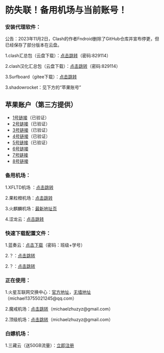 # 防失联！备用机场与当前账号！

### 安装代理软件：
<p>公告：2023年11月2日，Clash的作者Fndroid删除了GitHub仓库并宣布停更，但已经保存了部分版本在云盘。
<p>1.clash汇总包（云盘下载）：<a href="https://michaelzhu.lanzoub.com/b032s57wd">点击跳转</a>（密码:829114）
<p>2.clash汉化汇总包（云盘下载）：<a href="https://michaelzhu.lanzoue.com/b033kw99c">点击跳转</a>（密码:829114）  
<p>3.Surfboard（gitee下载）：<a href="https://gitee.com/yuanzhuokaifa/Cloud/releases/tag/V1.0.4">点击跳转</a>
<p>3.shadowrocket：见下方的“苹果账号”
  
 ## 苹果账户（第三方提供）

- <a href="https://free.iosapp.icu/">1号链接</a>（已验证）
- <a href="https://app.idshare.xyz/">2号链接</a>（已验证）
- <a href="https://idshare.top/">3号链接</a>（已验证）
- <a href="https://id.fcjs.xyz/">4号链接</a>（已验证）
- <a href="https://appleidshare.live/">5号链接</a>（已验证）
- <a href="">6号链接</a>
- <a href="">7号链接</a>
- <a href="">8号链接</a>

### 备用机场：
<p>1.XFLTD机场 ：<a href="https://xftld.org/#/register?code=CzTkjzJw">点击跳转</a>
<p>2.果粒橙机场：<a href="https://guolicheng.cc/index.php#/login">点击跳转</a>
<p>3.火麒麟机场：<a href="https://a.krbee.win/">最新地址页</a>
<p>4.涩龙云：<a href="https://www.selom.xyz/#/login">点击跳转</a>

### 快速下载配置文件：
<p>1.蓝奏云：<a href="https://michaelzhu.lanzoue.com/iAImb1padbab">点击下载</a>（密码：班级+学号）
<p>2.？：<a href="？">点击跳转</a>
<p>2.？：<a href="？">点击跳转</a>
  
### 正在使用：
<p>1.火星互联网交换中心：<a href="https://dash.marsix.net/">官方地址</a>，<a href="http://139.177.191.91:9443/">无墙地址</a>（michael13755021245@qq.com）
<p>2.魔戒机场：<a href="https://mojie.me">点击跳转</a>（michaelzhuzyz@gmail.com）
<p>2.顶级机场：<a href="https://xn--mes358a9urctx.com/">点击跳转</a>（michaelzhuzyz@gmail.com）

### 白嫖机场：
<p>1.三藏云（送50GB流量）：<a href="https://sanzangyun.cc/#/register?code=rYIvqDqp">立即注册</a>


